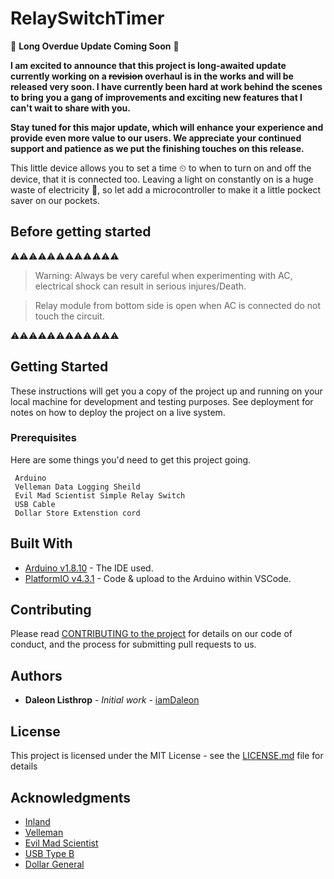 # RelaySwitchTimer

🚀 **Long Overdue Update Coming Soon** 🚀

**I am excited to announce that this project is long-awaited update currently working on a ~~revision~~ overhaul is in the works and will be released very soon. I have currently been hard at work behind the scenes to bring you a gang of improvements and exciting new features that I can't wait to share with you.**

**Stay tuned for this major update, which will enhance your experience and provide even more value to our users. We appreciate your continued support and patience as we put the finishing touches on this release.**

This little device allows you to set a time ⏲ to when to turn on and off the device, that it is connected too. Leaving a light on constantly on is a huge waste of electricity 🔌, so let add a microcontroller to make it a little pockect saver on our pockets.

## Before getting started

⚠️️️️⚠️⚠️⚠️️️️⚠️⚠️⚠️️️️⚠️⚠️⚠️️️️⚠️⚠️

>Warning: Always be very careful when experimenting with AC, electrical shock can result in serious injures/Death.

>Relay module from bottom side is open when AC is connected do not touch the circuit.

⚠️️️️⚠️⚠️⚠️️️️⚠️⚠️⚠️️️️⚠️⚠️⚠️️️️⚠️⚠️

## Getting Started

These instructions will get you a copy of the project up and running on your local machine for development and testing purposes. See deployment for notes on how to deploy the project on a live system.

### Prerequisites

Here are some things you'd need to get this project going.

```
 Arduino
 Velleman Data Logging Sheild
 Evil Mad Scientist Simple Relay Switch
 USB Cable
 Dollar Store Extenstion cord

```

## Built With

* [Arduino v1.8.10](http://www.arduino.cc) - The IDE used.
* [PlatformIO v4.3.1](http://www.platformio.org) - Code & upload to the Arduino within VSCode.

## Contributing

Please read [CONTRIBUTING to the project](https://gist.github.com/IamDaleon/ee0a3a6a7b3d9bad014ccdae77d39c83) for details on our code of conduct, and the process for submitting pull requests to us.


## Authors

* **Daleon Listhrop** - *Initial work* - [iamDaleon](https://github.com/iamDaleon)

## License

This project is licensed under the MIT License - see the [LICENSE.md](LICENSE.md) file for details

## Acknowledgments

* [ Inland ](https://www.microcenter.com/product/486544/inland-uno-r3-mainboard)
* [ Velleman ](https://www.velleman.eu/)
* [ Evil Mad Scientist ](https://shop.evilmadscientist.com/)
* [ USB Type B ](https://www.microcenter.com/product/202296/qvs-usb-20-(type-a)-male-to-usb-20-(type-b)-male-cable-1-ft---beige)
* [ Dollar General ](https://www.dollargeneral.com/dg-hardware-extension-cord-9-assorted-colors.html/)
